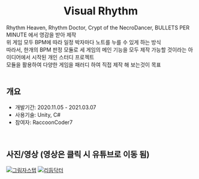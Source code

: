 <div align="center">
<h1>Visual Rhythm</h1>
</div>

<div align="left">
Rhythm Heaven, Rhythm Doctor, Crypt of the NecroDancer, BULLETS PER MINUTE 에서 영감을 받아 제작</br>
위 게임 모두 BPM에 따라 일정 박자마다 노트를 누를 수 있게 하는 방식</br>
따라서, 한개의 BPM 판정 모듈로 세 게임의 메인 기능을 모두 제작 가능할 것이라는 아이디어에서 시작된 개인 스터디 프로젝트</br>
모듈을 활용하여 다양한 게임을 패러디 하여 직접 제작 해 보는것이 목표</br></br>
</div>

## 개요
- 개발기간: 2020.11.05 - 2021.03.07
- 사용기술: Unity, C#
- 참여자: RaccoonCoder7

</br>

## 사진/영상 (영상은 클릭 시 유튜브로 이동 됨)
[![그림자스텝](http://img.youtube.com/vi/GKYeRbWQTQc/0.jpg)](https://youtu.be/GKYeRbWQTQc)
[![리듬닥터](http://img.youtube.com/vi/bS64KrLhBqE/0.jpg)](https://youtu.be/bS64KrLhBqE)
